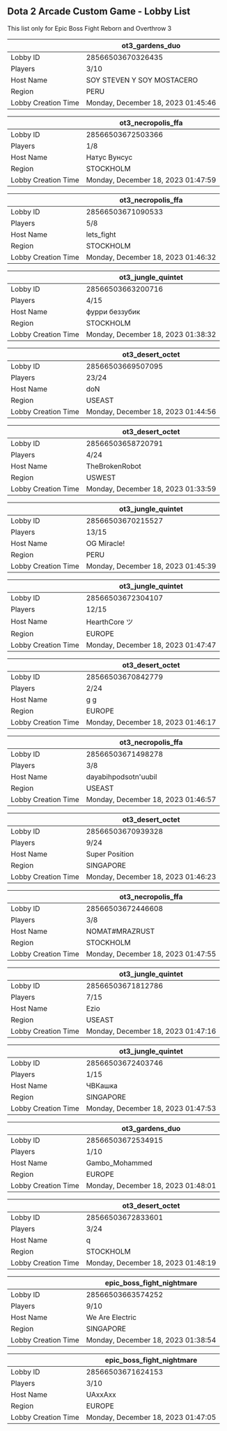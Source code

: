 ## Dota 2 Arcade Custom Game - Lobby List

This list only for Epic Boss Fight Reborn and Overthrow 3

|  | ot3_gardens_duo |
| ------ | ------ |
| Lobby ID | 28566503670326435 |
| Players | 3/10 |
| Host Name | SOY STEVEN Y SOY MOSTACERO |
| Region | PERU |
| Lobby Creation Time | Monday, December 18, 2023 01:45:46 |


|  | ot3_necropolis_ffa |
| ------ | ------ |
| Lobby ID | 28566503672503366 |
| Players | 1/8 |
| Host Name | Натус Вунсус |
| Region | STOCKHOLM |
| Lobby Creation Time | Monday, December 18, 2023 01:47:59 |


|  | ot3_necropolis_ffa |
| ------ | ------ |
| Lobby ID | 28566503671090533 |
| Players | 5/8 |
| Host Name | lets_fight |
| Region | STOCKHOLM |
| Lobby Creation Time | Monday, December 18, 2023 01:46:32 |


|  | ot3_jungle_quintet |
| ------ | ------ |
| Lobby ID | 28566503663200716 |
| Players | 4/15 |
| Host Name | фурри беззубик |
| Region | STOCKHOLM |
| Lobby Creation Time | Monday, December 18, 2023 01:38:32 |


|  | ot3_desert_octet |
| ------ | ------ |
| Lobby ID | 28566503669507095 |
| Players | 23/24 |
| Host Name | doN |
| Region | USEAST |
| Lobby Creation Time | Monday, December 18, 2023 01:44:56 |


|  | ot3_desert_octet |
| ------ | ------ |
| Lobby ID | 28566503658720791 |
| Players | 4/24 |
| Host Name | TheBrokenRobot |
| Region | USWEST |
| Lobby Creation Time | Monday, December 18, 2023 01:33:59 |


|  | ot3_jungle_quintet |
| ------ | ------ |
| Lobby ID | 28566503670215527 |
| Players | 13/15 |
| Host Name | OG Miracle! |
| Region | PERU |
| Lobby Creation Time | Monday, December 18, 2023 01:45:39 |


|  | ot3_jungle_quintet |
| ------ | ------ |
| Lobby ID | 28566503672304107 |
| Players | 12/15 |
| Host Name | HearthCore ツ |
| Region | EUROPE |
| Lobby Creation Time | Monday, December 18, 2023 01:47:47 |


|  | ot3_desert_octet |
| ------ | ------ |
| Lobby ID | 28566503670842779 |
| Players | 2/24 |
| Host Name | g g |
| Region | EUROPE |
| Lobby Creation Time | Monday, December 18, 2023 01:46:17 |


|  | ot3_necropolis_ffa |
| ------ | ------ |
| Lobby ID | 28566503671498278 |
| Players | 3/8 |
| Host Name | dayabihpodsotn'uubil |
| Region | USEAST |
| Lobby Creation Time | Monday, December 18, 2023 01:46:57 |


|  | ot3_desert_octet |
| ------ | ------ |
| Lobby ID | 28566503670939328 |
| Players | 9/24 |
| Host Name | Super Position |
| Region | SINGAPORE |
| Lobby Creation Time | Monday, December 18, 2023 01:46:23 |


|  | ot3_necropolis_ffa |
| ------ | ------ |
| Lobby ID | 28566503672446608 |
| Players | 3/8 |
| Host Name | NOMAT#MRAZRUST |
| Region | STOCKHOLM |
| Lobby Creation Time | Monday, December 18, 2023 01:47:55 |


|  | ot3_jungle_quintet |
| ------ | ------ |
| Lobby ID | 28566503671812786 |
| Players | 7/15 |
| Host Name | Ezio |
| Region | USEAST |
| Lobby Creation Time | Monday, December 18, 2023 01:47:16 |


|  | ot3_jungle_quintet |
| ------ | ------ |
| Lobby ID | 28566503672403746 |
| Players | 1/15 |
| Host Name | ЧВКашка |
| Region | SINGAPORE |
| Lobby Creation Time | Monday, December 18, 2023 01:47:53 |


|  | ot3_gardens_duo |
| ------ | ------ |
| Lobby ID | 28566503672534915 |
| Players | 1/10 |
| Host Name | Gambo_Mohammed |
| Region | EUROPE |
| Lobby Creation Time | Monday, December 18, 2023 01:48:01 |


|  | ot3_desert_octet |
| ------ | ------ |
| Lobby ID | 28566503672833601 |
| Players | 3/24 |
| Host Name | q |
| Region | STOCKHOLM |
| Lobby Creation Time | Monday, December 18, 2023 01:48:19 |


|  | epic_boss_fight_nightmare |
| ------ | ------ |
| Lobby ID | 28566503663574252 |
| Players | 9/10 |
| Host Name | We Are Electric |
| Region | SINGAPORE |
| Lobby Creation Time | Monday, December 18, 2023 01:38:54 |


|  | epic_boss_fight_nightmare |
| ------ | ------ |
| Lobby ID | 28566503671624153 |
| Players | 3/10 |
| Host Name | UAxxAxx |
| Region | EUROPE |
| Lobby Creation Time | Monday, December 18, 2023 01:47:05 |


